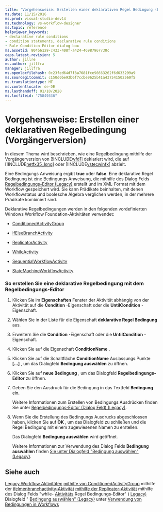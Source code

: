 ```yaml
---
title: 'Vorgehensweise: Erstellen einer deklarativen Regel Bedingung (Legacy) | Microsoft-Dokumentation'
ms.date: 11/15/2016
ms.prod: visual-studio-dev14
ms.technology: vs-workflow-designer
ms.topic: reference
helpviewer_keywords:
- declarative rule conditions
- condition statements, declarative rule conditions
- Rule Condition Editor dialog box
ms.assetid: 804b6129-c433-408f-a424-46987967730c
caps.latest.revision: 5
author: jillre
ms.author: jillfra
manager: jillfra
ms.openlocfilehash: 0c23fed64d7f3a7681fce96663262f6d633299a9
ms.sourcegitcommit: c150d0be93b6f7ccbe9625b41a437541502560f5
ms.translationtype: MT
ms.contentlocale: de-DE
ms.lasthandoff: 01/10/2020
ms.locfileid: "75849336"
---
```

# <a name="how-to-create-a-declarative-rule-condition-legacy"></a>Vorgehensweise: Erstellen einer deklarativen Regelbedingung (Vorgängerversion)
In diesem Thema wird beschrieben, wie eine Regelbedingung mithilfe der Vorgängerversion von [!INCLUDE[wfd1](../includes/wfd1-md.md)] deklariert wird, die auf [!INCLUDE[netfx35_long](../includes/netfx35-long-md.md)] oder [!INCLUDE[vstecwinfx](../includes/vstecwinfx-md.md)] abzielt.

 Eine Bedingungs Anweisung ergibt **true** oder **false**. Eine deklarative Regel Bedingung ist eine Bedingungs Anweisung, die mithilfe des Dialog Felds [Regelbedingungs-Editor (Legacy)](../workflow-designer/rule-condition-editor-dialog-box-legacy.md) erstellt und im XML-Format mit dem Workflow gespeichert wird. Sie kann Prädikate beinhalten, mit denen Workflowstatus und boolesche Algebra verglichen werden, in der mehrere Prädikate kombiniert sind.

 Deklarative Regelbedingungen werden in den folgenden vordefinierten Windows Workflow Foundation-Aktivitäten verwendet:

- [ConditionedActivityGroup](https://msdn2.microsoft.com/library/system.workflow.activities.conditionedactivitygroup.aspx)

- [IfElseBranchActivity](https://msdn2.microsoft.com/library/system.workflow.activities.ifelsebranchactivity.aspx)

- [ReplicatorActivity](https://msdn2.microsoft.com/library/system.workflow.activities.replicatoractivity.aspx)

- [WhileActivity](https://msdn2.microsoft.com/library/system.workflow.activities.whileactivity.aspx)

- [SequentialWorkflowActivity](https://msdn2.microsoft.com/library/system.workflow.activities.sequentialworkflowactivity.aspx)

- [StateMachineWorkflowActivity](https://msdn2.microsoft.com/library/system.workflow.activities.statemachineworkflowactivity.aspx)

### <a name="to-create-a-declarative-rule-condition-using-the-rule-condition-editor"></a>So erstellen Sie eine deklarative Regelbedingung mit dem Regelbedingungs-Editor

1. Klicken Sie im **Eigenschaften** Fenster der Aktivität abhängig von der Aktivität auf die **Condition** -Eigenschaft oder die **UntilCondition** -Eigenschaft.

2. Wählen Sie in der Liste für die Eigenschaft **deklarative Regel Bedingung** aus.

3. Erweitern Sie die **Condition** -Eigenschaft oder die **UntilCondition** -Eigenschaft.

4. Klicken Sie auf die Eigenschaft **ConditionName** .

5. Klicken Sie auf die Schaltfläche **ConditionName** Auslassungs Punkte **[...]** , um das Dialogfeld **Bedingung auswählen** zu öffnen.

6. Klicken Sie auf **neue Bedingung** , um das Dialogfeld **Regelbedingungs-Editor** zu öffnen.

7. Geben Sie den Ausdruck für die Bedingung in das Textfeld **Bedingung** ein.

     Weitere Informationen zum Erstellen von Bedingungs Ausdrücken finden Sie unter [Regelbedingungs-Editor (Dialog Feld) (Legacy)](../workflow-designer/rule-condition-editor-dialog-box-legacy.md).

8. Wenn Sie die Erstellung des Bedingungs Ausdrucks abgeschlossen haben, klicken Sie auf **OK** , um das Dialogfeld zu schließen und die Regel Bedingung mit einem zugewiesenen Namen zu erstellen.

     Das Dialogfeld **Bedingung auswählen** wird geöffnet.

     Weitere Informationen zur Verwendung des Dialog Felds **Bedingung auswählen** finden [Sie unter Dialogfeld "Bedingung auswählen" (Legacy)](../workflow-designer/select-condition-dialog-box-legacy.md).

## <a name="see-also"></a>Siehe auch
 [Legacy Workflow Aktivitäten](../workflow-designer/legacy-workflow-activities.md) [mithilfe von ConditionedActivityGroup](https://msdn2.microsoft.com/library/bb675237.aspx) mithilfe der [ifelmenbranchactivity-Aktivität](https://msdn2.microsoft.com/library/bb628465.aspx) [mithilfe der Replicator-Aktivität](https://msdn2.microsoft.com/library/bb628544.aspx) mithilfe des Dialog Felds "while- [Aktivitäts](https://msdn2.microsoft.com/library/bb628552.aspx) Regel Bedingungs-Editor" ( [Legacy)](../workflow-designer/rule-condition-editor-dialog-box-legacy.md) Dialogfeld " [Bedingung auswählen" (Legacy)](../workflow-designer/select-condition-dialog-box-legacy.md) unter [Verwendung von Bedingungen in Workflows](https://msdn2.microsoft.com/library/bb628447.aspx)
